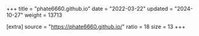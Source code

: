 +++
title = "phate6660.github.io"
date = "2022-03-22"
updated = "2024-10-27"
weight = 13713

[extra]
source = "https://phate6660.github.io/"
ratio = 18
size = 13
+++
